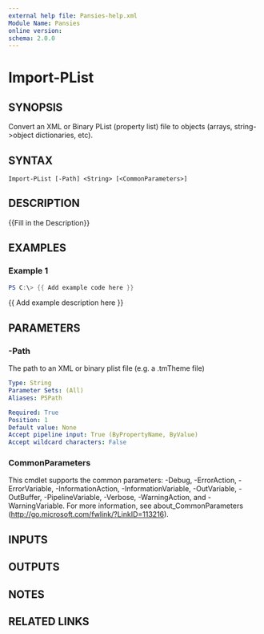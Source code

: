 ```yaml
---
external help file: Pansies-help.xml
Module Name: Pansies
online version:
schema: 2.0.0
---
```


# Import-PList

## SYNOPSIS
Convert an XML or Binary PList (property list) file to objects (arrays, string-\>object dictionaries, etc).

## SYNTAX

```
Import-PList [-Path] <String> [<CommonParameters>]
```

## DESCRIPTION
{{Fill in the Description}}

## EXAMPLES

### Example 1
```powershell
PS C:\> {{ Add example code here }}
```

{{ Add example description here }}

## PARAMETERS

### -Path
The path to an XML or binary plist file (e.g.
a .tmTheme file)

```yaml
Type: String
Parameter Sets: (All)
Aliases: PSPath

Required: True
Position: 1
Default value: None
Accept pipeline input: True (ByPropertyName, ByValue)
Accept wildcard characters: False
```

### CommonParameters
This cmdlet supports the common parameters: -Debug, -ErrorAction, -ErrorVariable, -InformationAction, -InformationVariable, -OutVariable, -OutBuffer, -PipelineVariable, -Verbose, -WarningAction, and -WarningVariable. For more information, see about_CommonParameters (http://go.microsoft.com/fwlink/?LinkID=113216).

## INPUTS

## OUTPUTS

## NOTES

## RELATED LINKS
